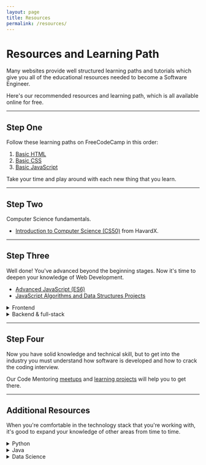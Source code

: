 ```yaml
---
layout: page
title: Resources
permalink: /resources/
---
```


# Resources and Learning Path

Many websites provide well structured learning paths and tutorials
which give you all of the educational resources needed to become a Software Engineer.

Here's our recommended resources and learning path, which is all available online for free.

---

## Step One

Follow these learning paths on FreeCodeCamp in this order:
1. [Basic HTML](https://www.freecodecamp.org/learn/responsive-web-design/basic-html-and-html5/)  
1. [Basic CSS](https://www.freecodecamp.org/learn/responsive-web-design/basic-css/)
1. [Basic JavaScript](https://www.freecodecamp.org/learn/javascript-algorithms-and-data-structures/basic-javascript/)

Take your time and play around with each new thing that you learn.

---

## Step Two
Computer Science fundamentals.
  
  * [Introduction to Computer Science (CS50)](https://www.edx.org/course/introduction-computer-science-harvardx-cs50x) from HavardX.

---

## Step Three

Well done! You've advanced beyond the beginning stages.
Now it's time to deepen your knowledge of Web Development.

* [Advanced JavaScript (ES6)](https://www.freecodecamp.org/learn/javascript-algorithms-and-data-structures/#es6)  
* [JavaScript Algorithms and Data Structures Projects](https://www.freecodecamp.org/learn/javascript-algorithms-and-data-structures/#javascript-algorithms-and-data-structures-projects)  

<details>
  <summary>Frontend</summary>
 
* [Responsive Web Design Projects](https://www.freecodecamp.org/learn/responsive-web-design/#responsive-web-design-projects)  
* [Learn React](https://scrimba.com/learn/learnreact) (a JavaScript library for building user interfaces)
* [Frontend Developer roadmap](https://roadmap.sh/frontend)  
</details>

<details>
  <summary>Backend & full-stack</summary>
  
* [Full-stack course](https://fullstackopen.com/en/) (React, Node.js, MongoDB)
* [Backend Developer roadmap](https://roadmap.sh/backend)  
</details>

---

## Step Four

Now you have solid knowledge and technical skill, but to get into the industry
you must understand how software is developed and how to crack the coding interview.

Our Code Mentoring [meetups](meetup.markdown) and [learning projects](projects.markdown) will help you to get there.

---

## Additional Resources 

When you're comfortable in the technology stack that you're working with,
it's good to expand your knowledge of other areas from time to time.

<details>
  <summary>Python</summary>

* Free <a href="https://www.freecodecamp.org/learn/scientific-computing-with-python/python-for-everybody/" target="_blank">Python tutorial video series</a> on FreeCodeCamp
* Free <a href="http://do1.dr-chuck.com/pythonlearn/EN_us/pythonlearn.pdf" target="_blank">PDF book</a>
  * More formats of that book available at <a href="https://www.py4e.com/book.php" target="_blank">py4e.com</a>
* <a href="https://thonny.org/" target="_blank">Thonny</a> is a good Python IDE for beginners
  * Comes with Python 3.7 built in, so just one simple installer is needed and you're ready to learn programming
* Simple <a href="https://wiki.python.org/moin/SimplePrograms" target="_blank">Python programs</a> to play with
* Check your Python code <a href="https://www.pythonchecker.com/" target="_blank">online</a>
* General Python <a href="https://docs.python.org" target="_blank">documentation</a> is good for really understanding certain concepts
* Find the best Python books for you at <a href="https://pythonbooks.org/" target="_blank">pythonbooks.org</a>
</details>

<details>
  <summary>Java</summary>

* Quick intro to Java with this <a href="https://www.w3schools.com/java/default.asp" target="_blank">tutorial series</a> on w3schools or this <a href="https://youtu.be/WPvGqX-TXP0" target="_blank">35 minute video</a>
* This <a href="https://java-programming.mooc.fi/" target="_blank">free online course</a> from University of Helsinki is more thorough
* Advancing on from the fundamentals, start learning the [Spring](https://spring.io/) framework for building web applications
  * <a href="https://spring.io/guides/gs/rest-service/" target="_blank">Building a RESTful Web Service</a>
  * <a href="https://spring.io/guides/gs/accessing-data-jpa/" target="_blank">Accessing Data with JPA</a>
 </details>
 
 <details>
  <summary>Data Science</summary>

* Free Python <a href="https://www.kaggle.com/learn/python" target="_blank">course</a> on Kaggle
* Free data science <a href="https://www.kaggle.com/learn/overview" target="_blank">courses</a> on Kaggle
</details>
